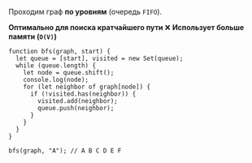 Проходим граф **по уровням** (очередь `FIFO`).

**Оптимально для поиска кратчайшего пути**
❌ **Использует больше памяти (`O(V)`)**

```
function bfs(graph, start) {
  let queue = [start], visited = new Set(queue);
  while (queue.length) {
    let node = queue.shift();
    console.log(node);
    for (let neighbor of graph[node]) {
      if (!visited.has(neighbor)) {
        visited.add(neighbor);
        queue.push(neighbor);
      }
    }
  }
}

bfs(graph, "A"); // A B C D E F

```
